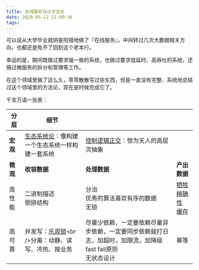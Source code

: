 ```yaml
---
title: 在线服务设计方法论
date: 2020-05-12 21:09:36
tags:
---
```

可以说从大学毕业就阴差阳错地做了『在线服务』，中间转过几次大数据相关方向，也都还是免不了回到这个老本行。

幸运的是，期间既做过要求强一致的系统，也做过要求低延时、高吞吐的系统，还搞过微服务的拆分和管理等工作。

在这个领域里做了这么久，零零散散写过些东西，但是一直没有完整、系统地总结过这个领域里的方法论，现在是时候完成它了。

千言万语一张表：

<!-- more -->

|分层|细节|||
| ------ | -------------------------------------------------------- | ------------------------------- | -------------------- |
| **宏观** | [生态系统论](https://mp.weixin.qq.com/s/saFW6DfkSenR5rg9KlY5uA)：像构建一个生态系统一样构建一套系统 | [控制逻辑正交](https://coolshell.cn/articles/10652.html)：惊为天人的高层次抽象 |                      |
| **微观** | **收容数据**                                             | **处理数据**                    | **产出数据**         |
| 高性能 | 二进制描述<br />倒排结构                                 | 分治<br />优秀的算法喜欢有序的数据<br />无锁 | [牺牲精确性](https://mp.weixin.qq.com/s/TDJz9WLQercAvlMhHc1QDQ)<br />[缓存](https://coolshell.cn/articles/17416.html) |
| 高可靠 | 并发写：[乐观锁]([https://lihongyu.me/2019/04/18/%E6%95%B0%E6%8D%AE%E5%BA%93%E5%AD%97%E6%AE%B5%E8%A7%84%E8%8C%83%E5%8F%8A%E4%B9%90%E8%A7%82%E9%94%81%E5%B8%B8%E8%A7%81%E9%94%99%E8%AF%AF/](https://lihongyu.me/2019/04/18/数据库字段规范及乐观锁常见错误/))<br />分离：动静、读写、冷热、按业务<br /> | 尽量少依赖，一定要依赖尽量异步依赖，一定要同步依赖就打日志，加超时，加限流，加降级<br />fast fail原则<br />无状态设计<br /> | 幂等 |

